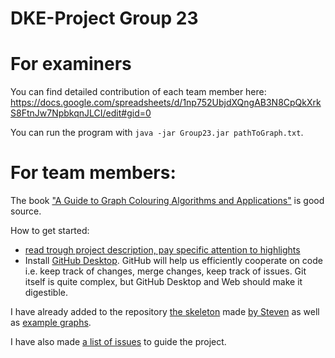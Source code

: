 # DKE-Project Group 23

# For examiners

You can find detailed contribution of each team member here: https://docs.google.com/spreadsheets/d/1np752UbjdXQngAB3N8CpQkXrkS8FtnJw7NpbkqnJLCI/edit#gid=0

You can run the program with `java -jar Group23.jar pathToGraph.txt`.

# For team members:

The book ["A Guide to Graph Colouring Algorithms and Applications"](http://opencarts.org/sachlaptrinh/pdf/16446.pdf) is good source.

How to get started:
 - [read trough project description, pay specific attention to highlights](https://github.com/dke-group-23/DKE-Project/blob/master/project%201-1.pdf)
 - Install [GitHub Desktop](https://desktop.github.com/). GitHub will help us efficiently cooperate on code i.e. keep track of changes, merge changes, keep track of issues. Git itself is quite complex, but GitHub Desktop and Web should make it digestible.
 
 I have already added to the repository [the skeleton](https://github.com/dke-group-23/DKE-Project/blob/master/ReadGraph.java) made [by Steven](http://skelk.sdf-eu.org/graphcolouring2018/) as well as [example graphs](https://github.com/dke-group-23/DKE-Project/tree/master/graphs).
 
 I have also made [a list of issues](https://github.com/dke-group-23/DKE-Project/issues) to guide the project.
